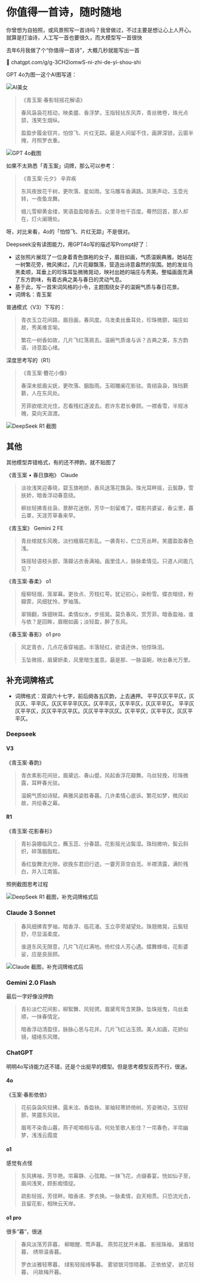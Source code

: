 # 你值得一首诗，随时随地

你曾想为自拍照，或风景照写一首诗吗？我曾做过，不过主要是想让心上人开心。就算是打油诗，人工写一首也要很久，而大模型写一首很快

去年6月我做了个“你值得一首诗”，大概几秒就能写出一首

🔗 chatgpt.com/g/g-3CH2iomwS-ni-zhi-de-yi-shou-shi

GPT 4o为图一这个AI图写道：

![AI美女](ai_beauty.png)

> 《青玉案·春影轻摇花解语》
>
> 春风袅袅花枝动，映柔靥、香浮梦。玉指轻拈东风弄，青丝微卷，珠光点颔，浅笑生烟纵。
>
> 盈盈步履金钗共，怕惊飞、片红无踪。最是人间留不住，画屏深锁，云窗半掩，月照罗衣重。
>

![GPT 4o截图](yoap4o.png)

如果不太熟悉「青玉案」词牌，那么可以参考：

> 《青玉案·元夕》 辛弃疾
>
> 东风夜放花千树，更吹落、星如雨。宝马雕车香满路。凤箫声动，玉壶光转，一夜鱼龙舞。
>
> 蛾儿雪柳黄金缕，笑语盈盈暗香去。众里寻他千百度。蓦然回首，那人却在，灯火阑珊处。
>

呀，对比来看，4o的「怕惊飞、片红无踪」不是很对。

Deepseek没有读图能力，用GPT4o写的描述写Prompt好了：

- 这张照片展现了一位身着青色旗袍的女子，眉目如画，气质温婉典雅。她站在一树繁花旁，微风拂过，几片花瓣飘落，营造出诗意盎然的氛围。她的发丝乌黑柔顺，耳垂上的珍珠耳坠微微晃动，映衬出她的端庄与秀美。整幅画面充满了东方韵味，有着古典之美与春日的灵动气息。
- 基于此，写一首宋词风格的小令，主题围绕女子的温婉气质与春日花景。
- 词牌名：青玉案

普通模式（V3）下写的：

> 青衣玉立花间路，眉目画，春风度。乌发柔丝垂耳处，珍珠微颤，端庄如故，秀美难言喻。
>
> 繁花一树香如故，几片飞红落肩去。温婉气质谁与诉？古典之美，东方韵语，诗意盈心绪。
>

深度思考写的（R1）

> 《青玉案·簪花小像》
>
> 春深未抵眉尖妩，更吹落、胭脂雨。玉砌雕阑花影驻。青绡袅袅，珠珰簌簌，人在东风处。
>
> 芳菲欲绾流光住，忍看残红逐波去。若许东君长眷顾。一襟香雪，半规冰魄，莫向天涯渡。
>

![DeepSeek R1 截图](yoapR1.png)

## 其他

其他模型弄错格式，有的还不押韵，就不贴图了

《青玉案 • 春日旗袍》 Claude

> 淡妆浅笑迎春晓，碧玉旗袍娇，香风送落花飘袅。珠光耳畔摇，云鬓静，雪肤娇，暗香浮动春意绕。
>
> 柳丝轻拂青丝袅，景醉花迷倒，芳华一刻留难了。蝶影共婆娑，香尘里，暮云罩，天涯芳草春来早。
>

《青玉案》 Gemini 2 FE

> 青丝绾就东风晚，淡扫蛾眉花影乱。一袭青衫，伫立芳丛畔。笑靥盈盈春色浅。
>
> 珠摇轻语枝头颤，落瓣沾衣香满袖。画里佳人，脉脉柔情见。只道人间能几见？
>

《青玉案·春柔》 o1

> 瘦柳轻烟，笼翠幕。更妆点、芳枝红萼。犹记初心，染粉雪。蝶衣暗绕，粉瓣霏，风细犹怜，罗袖落。
>
> 翠锦翻，珠钿映耳。柔情似水，步摇晃。莫负春风，赏芳菲。暗香盈袖，谁与依？是回眸，眉眼如画；淡轻盈，醉了东风。
>

《春玉案·春影》 o1 pro

> 风定青衣，几点花香穿袖底。半落轻红，欲语还休，怕惊珠泪。
>
> 玉坠微摇，眉黛妍柔，风里暗生羞意。最是那、一脉温婉，映出春光万里。
>

## 补充词牌格式

- 词牌格式：双调六十七字，前后阕各五仄韵，上去通押。 平平仄仄平平仄，仄仄仄、平平仄。仄仄平平平仄仄。仄平平仄，仄平平仄，仄仄平平仄。 平平仄仄平平仄，仄仄平平仄平仄。仄仄平平平仄仄。仄平平仄，仄平平仄，仄仄平平仄。

### Deepseek

#### V3

《青玉案·春韵》

> 青衣素影花间驻，眉黛远、春山蹙。风起香浮花瓣舞。乌丝轻挽，珍珠微露，耳畔春光驻。
>
> 温婉气质如诗赋，典雅风姿胜春暮。几许柔情心底诉。繁花如梦，微风如故，共绘春之幕。
>

#### R1

《青玉案·花影春衫》

> 青衫袅娜临风立，蘸玉蕊、分春碧。花影摇光沾鬓湿。珠珰微响，鬓云斜织，碎落胭脂粒。
>
> 香红旋舞流光隙，欲挽东君旧行迹。一霎芳菲空自觅。半襟清露，满阶残白，并入江南笛。
>

照例截图思考过程

![DeepSeek R1 截图，补充词牌格式后](yoapR1-2.png)

### Claude 3 Sonnet

> 春风细拂青罗袖，暗香浮、临花渚。玉立亭旁凝望处。珠翘微晃，云鬓轻舒，尽显温柔度。
>
> 谁道东风无限意，几片飞花红满地。倚栏佳人芳心遇。蝶舞蜂喧，花影婆娑，应是良辰顾。
>

![Claude 截图，补充词牌格式后](yoapClaude.png)

### Gemini 2.0 Flash

最后一字好像没押韵

> 青衫淡伫花间影，柳絮舞、风轻骋。眉黛弯弯含笑静。坠珠摇曳，乌丝柔顺，一抹春情定。
>
> 暗香浮动清盈径，脉脉心思与花并。几片飞红沾玉颈。美人如画，花娇似镜，缱绻东风赠。
>

### ChatGPT

明明4o写诗能力还不错，还是个出挺早的模型。但是思考模型反而不行，很迷。

#### 4o

《玉案·春影依依》

> 花前袅袅风轻拂，露未泫、香盈袂。翠袖轻寒娇倚树。芳姿微动，玉钗轻颤，笑靥东风驻。
>
> 眉弯不染青山暮，燕子呢喃相与语。何处笙歌人影住？一帘春色，半帘幽梦，浅浅云霞度
>

#### o1

感觉有点怪

> 东风拂袖，芳华艳。帘幕静、心弦黯。一抹飞花，点缀春宴。恍如仙子至，眉间浅笑，顾影痴情绽。
>
> 疏影轻摇，芳径畔。暗香递、罗衣换。一脉柔情，自天相贯。只恐流光去，且留花影，相映云天岸。
>

#### o1 pro

很多“暮”，很迷

> 春风淡荡芳菲暮， 柳眼醒、莺声暮。 燕剪花犹开未暮。 影摇珠袖， 黛眉轻暮， 绣带温香暮。
>
> 罗衣淡雅轻寒暮， 绿影轻摇绮筝暮。 雾锁银河惊晓暮。 正依依望， 欲花轻暮， 问故梅开暮。
